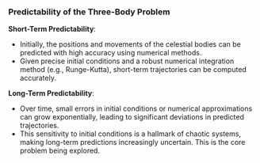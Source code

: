 ### Predictability of the Three-Body Problem
**Short-Term Predictability**:
- Initially, the positions and movements of the celestial bodies can be predicted with high accuracy using numerical methods.
- Given precise initial conditions and a robust numerical integration method (e.g., Runge-Kutta), short-term trajectories can be computed accurately.
    
**Long-Term Predictability**:
- Over time, small errors in initial conditions or numerical approximations can grow exponentially, leading to significant deviations in predicted trajectories.
- This sensitivity to initial conditions is a hallmark of chaotic systems, making long-term predictions increasingly uncertain. This is the core problem being explored.